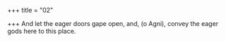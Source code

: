 +++
title = "02"

+++
And let the eager doors gape open, and, (o Agni), convey the eager gods  here to this place.